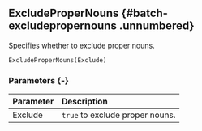 ## ExcludeProperNouns {#batch-excludepropernouns .unnumbered}

Specifies whether to exclude proper nouns.

```{sql}
ExcludeProperNouns(Exclude)
```

### Parameters {-}

Parameter | Description
| :-- | :-- |
Exclude | `true` to exclude proper nouns.